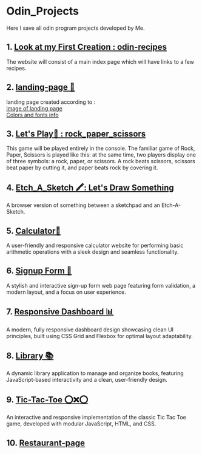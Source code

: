 # Odin_Projects
Here I save all odin program projects developed by Me.  

## 1. [Look at my First Creation  : odin-recipes](https://iamflame03.github.io/Odin_Projects/odin-recipes/index.html)
The website will consist of a main index page which will have links to a few recipes. 

## 2. [landing-page 📄](https://iamflame03.github.io/Odin_Projects/landing-page/index.html)
landing page created according to : <br>
[image of landing page](https://cdn.statically.io/gh/TheOdinProject/curriculum/81a5d553f4073e593d23a6ab00d50eef8620796d/foundations/html_css/project/imgs/01.png
)
<br>
[Colors and fonts info](https://cdn.statically.io/gh/TheOdinProject/curriculum/81a5d553f4073e593d23a6ab00d50eef8620796d/foundations/html_css/project/imgs/02.png)

## 3. [ Let's Play🥇 : rock_paper_scissors](https://iamflame03.github.io/Odin_Projects/rock_paper_scissors/index.html)
This game will be played entirely in the console.
The familiar game of Rock, Paper, Scissors is played like this: at the same time, two players display one of three symbols: a rock, paper, or scissors. A rock beats scissors, scissors beat paper by cutting it, and paper beats rock by covering it.

## 4. [Etch_A_Sketch 🖍️: Let's Draw Something](https://iamflame03.github.io/Odin_Projects/etch-a-sketch/index.html)
A browser version of something between a sketchpad and an Etch-A-Sketch.

## 5. [Calculator🔢](https://iamflame03.github.io/Odin_Projects/calculator/index.html)
A user-friendly and responsive calculator website for performing basic arithmetic operations with a sleek design and seamless functionality.

## 6. [Signup Form 📝](https://iamflame03.github.io/Odin_Projects/signup-form/index.html)
A stylish and interactive sign-up form web page featuring form validation, a modern layout, and a focus on user experience.

## 7. [Responsive Dashboard 📊](https://iamflame03.github.io/Odin_Projects/dashboard/index.html) 
A modern, fully responsive dashboard design showcasing clean UI principles, built using CSS Grid and Flexbox for optimal layout adaptability. 

## 8. [Library 📚](https://iamflame03.github.io/Odin_Projects/library/index.html)
A dynamic library application to manage and organize books, featuring JavaScript-based interactivity and a clean, user-friendly design.

## 9. [Tic-Tac-Toe ⭕️❌⭕️](https://iamflame03.github.io/Odin_Projects/tic-tac-toe/index.html)
An interactive and responsive implementation of the classic Tic Tac Toe game, developed with modular JavaScript, HTML, and CSS.

## 10. [Restaurant-page](https://iamflame03.github.io/Odin_Projects/)